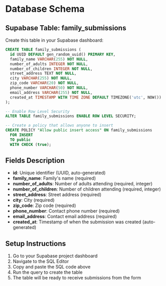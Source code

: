 # Database Schema

## Supabase Table: family_submissions

Create this table in your Supabase dashboard:

```sql
CREATE TABLE family_submissions (
  id UUID DEFAULT gen_random_uuid() PRIMARY KEY,
  family_name VARCHAR(255) NOT NULL,
  number_of_adults INTEGER NOT NULL,
  number_of_children INTEGER NOT NULL,
  street_address TEXT NOT NULL,
  city VARCHAR(255) NOT NULL,
  zip_code VARCHAR(20) NOT NULL,
  phone_number VARCHAR(50) NOT NULL,
  email_address VARCHAR(255) NOT NULL,
  created_at TIMESTAMP WITH TIME ZONE DEFAULT TIMEZONE('utc', NOW())
);

-- Enable Row Level Security
ALTER TABLE family_submissions ENABLE ROW LEVEL SECURITY;

-- Create a policy that allows anyone to insert
CREATE POLICY "Allow public insert access" ON family_submissions
  FOR INSERT
  TO public
  WITH CHECK (true);
```

## Fields Description

- **id**: Unique identifier (UUID, auto-generated)
- **family_name**: Family's name (required)
- **number_of_adults**: Number of adults attending (required, integer)
- **number_of_children**: Number of children attending (required, integer)
- **street_address**: Street address (required)
- **city**: City (required)
- **zip_code**: Zip code (required)
- **phone_number**: Contact phone number (required)
- **email_address**: Contact email address (required)
- **created_at**: Timestamp of when the submission was created (auto-generated)

## Setup Instructions

1. Go to your Supabase project dashboard
2. Navigate to the SQL Editor
3. Copy and paste the SQL code above
4. Run the query to create the table
5. The table will be ready to receive submissions from the form
